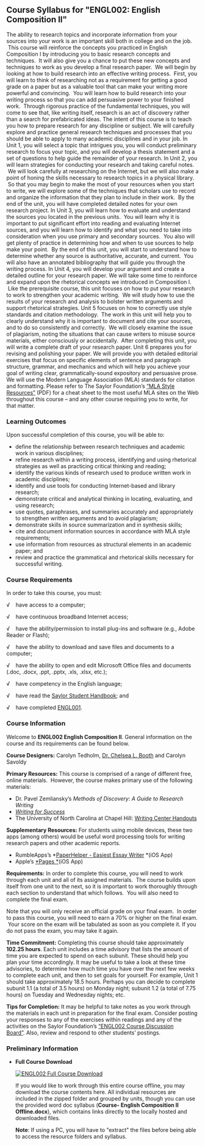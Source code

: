 Course Syllabus for "ENGL002: English Composition II"
-----------------------------------------------------

The ability to research topics and incorporate information from your
sources into your work is an important skill both in college and on the
job.  This course will reinforce the concepts you practiced in English
Composition I by introducing you to basic research concepts and
techniques.  It will also give you a chance to put these new concepts
and techniques to work as you develop a final research paper.  We will
begin by looking at how to build research into an effective writing
process.  First, you will learn to think of researching not as a
requirement for getting a good grade on a paper but as a valuable tool
that can make your writing more powerful and convincing.  You will learn
how to build research into your writing process so that you can add
persuasive power to your finished work.  Through rigorous practice of
the fundamental techniques, you will come to see that, like writing
itself, research is an act of discovery rather than a search for
prefabricated ideas. The intent of this course is to teach you how to
prepare research for any discipline or subject. We will carefully
explore and practice general research techniques and processes that you
should be able to apply to many academic disciplines and in your job. In
Unit 1, you will select a topic that intrigues you, you will conduct
preliminary research to focus your topic, and you will develop a thesis
statement and a set of questions to help guide the remainder of your
research. In Unit 2, you will learn strategies for conducting your
research and taking careful notes.  We will look carefully at
researching on the Internet, but we will also make a point of honing the
skills necessary to research topics in a physical library.  So that you
may begin to make the most of your resources when you start to write, we
will explore some of the techniques that scholars use to record and
organize the information that they plan to include in their work.  By
the end of the unit, you will have completed detailed notes for your own
research project. In Unit 3, you will learn how to evaluate and
understand the sources you located in the previous units.  You will
learn why it is important to put significant effort into reading and
evaluating Internet sources, and you will learn how to identify and what
you need to take into consideration when you use primary and secondary
sources.  You also will get plenty of practice in determining how and
when to use sources to help make your point.  By the end of this unit,
you will start to understand how to determine whether any source is
authoritative, accurate, and current.  You will also have an annotated
bibliography that will guide you through the writing process. In Unit 4,
you will develop your argument and create a detailed outline for your
research paper. We will take some time to reinforce and expand upon the
rhetorical concepts we introduced in Composition I.  Like the
prerequisite course, this unit focuses on how to put your research to
work to strengthen your academic writing.  We will study how to use the
results of your research and analysis to bolster written arguments and
support rhetorical strategies. Unit 5 focuses on how to correctly use
style standards and citation methodology.  The work in this unit will
help you to clearly understand why it is important to document and cite
your sources, and to do so consistently and correctly.  We will closely
examine the issue of plagiarism, noting the situations that can cause
writers to misuse source materials, either consciously or accidentally.
 After completing this unit, you will write a complete draft of your
research paper. Unit 6 prepares you for revising and polishing your
paper. We will provide you with detailed editorial exercises that focus
on specific elements of sentence and paragraph structure, grammar, and
mechanics and which will help you achieve your goal of writing clear,
grammatically-sound expository and persuasive prose. We will use the
Modern Language Association (MLA) standards for citation and formatting.
Please refer to The Saylor Foundation’s [“MLA Style
Resources”](http://www.saylor.org/site/wp-content/uploads/2011/05/ENGL001-MLA-Style-Resources.pdf) (PDF)
for a cheat sheet to the most useful MLA sites on the Web throughout
this course – and any other course requiring you to write, for that
matter.

### Learning Outcomes

Upon successful completion of this course, you will be able to:

-   define the relationship between research techniques and academic
    work in various disciplines;
-   refine research within a writing process, identifying and using
    rhetorical strategies as well as practicing critical thinking and
    reading;
-   identify the various kinds of research used to produce written work
    in academic disciplines;
-   identify and use tools for conducting Internet-based and library
    research;
-   demonstrate critical and analytical thinking in locating,
    evaluating, and using research;
-   use quotes, paraphrases, and summaries accurately and appropriately
    to strengthen written arguments and to avoid plagiarism;
-   demonstrate skills in source summarization and in synthesis skills;
-   cite and document information sources in accordance with MLA style
    requirements;
-   use information from resources as structural elements in an academic
    paper; and
-   review and practice the grammatical and rhetorical skills necessary
    for successful writing.

### Course Requirements

In order to take this course, you must:  
  
 √    have access to a computer;  
  
 √    have continuous broadband Internet access;  
  
 √    have the ability/permission to install plug-ins and software
(e.g., Adobe Reader or Flash);  
  
 √    have the ability to download and save files and documents to a
computer;  
  
 √    have the ability to open and edit Microsoft Office files and
documents (.doc, .docx, .ppt, .pptx, .xls, .xlsx, etc.);  
  
 √    have competency in the English language;  
  
 √    have read the [Saylor Student
Handbook](http://www.saylor.org/site/wp-content/uploads/2012/05/Saylor-StudentHandbook.pdf);
and  
  
 √    have completed [ENGL001](http://www.saylor.org/courses/engl001/).

### Course Information

Welcome to **ENGL002 English Composition II**. General information on
the course and its requirements can be found below.  
  
 **Course Designers:** Carolyn Tedholm, [Dr. Chelsea L.
Booth](http:www.saylor.org/faculty-a-g/#DrChelseaLBooth) and Carolyn
Savoldy  
  
 **Primary Resources:** This course is comprised of a range of different
free, online materials.  However, the course makes primary use of the
following materials:  

-   Dr. Pavel Zemliansky’s *Methods of Discovery*: *A Guide to Research
    Writing*
-   *[Writing for
    Success](http://www.saylor.org/site/textbooks/Writing%20for%20Success.pdf)*
-   The University of North Carolina at Chapel Hill: [Writing Center
    Handouts](http://writingcenter.unc.edu/handouts/)

**Supplementary Resources:** For students using mobile devices, these
two apps (among others) would be useful word processing tools for
writing research papers and other academic reports.

-   RumbleApps’s *[PaperHelper - Easiest Essay
    Writer](https://itunes.apple.com/us/app/paperhelper-easiest-essay/id417344306?mt=8) *(iOS
    App) 
-   Apple’s
    [*Pages *](https://itunes.apple.com/us/app/pages/id361309726?mt=8)(iOS
    App)

  
 **Requirements:** In order to complete this course, you will need to
work through each unit and all of its assigned materials.  The course
builds upon itself from one unit to the next, so it is important to work
thoroughly through each section to understand that which follows.  You
will also need to complete the final exam.  
  
 Note that you will only receive an official grade on your final exam.
 In order to pass this course, you will need to earn a 70% or higher on
the final exam.  Your score on the exam will be tabulated as soon as you
complete it. If you do not pass the exam, you may take it again.  
  
 **Time Commitment:** Completing this course should take approximately
**102.25 hours**. Each unit includes a time advisory that lists the
amount of time you are expected to spend on each subunit. These should
help you plan your time accordingly. It may be useful to take a look at
these time advisories, to determine how much time you have over the next
few weeks to complete each unit, and then to set goals for yourself. For
example, Unit 1 should take approximately 18.5 hours. Perhaps you can
decide to complete subunit 1.1 (a total of 3.5 hours) on Monday night;
subunit 1.2 (a total of 7.75 hours) on Tuesday and Wednesday nights;
etc.  
  
 **Tips for Completion:** It may be helpful to take notes as you work
through the materials in each unit in preparation for the final exam.
Consider posting your responses to any of the exercises within readings
and any of the activities on the Saylor Foundation’s [“ENGL002 Course
Discussion
Board”](http://forums.saylor.org/forum/english/ENGL002/). Also, review
and respond to other students’ postings.

### Preliminary Information

-   **Full Course Download**

    [![ENGL002 Full Course
    Download](http://www.saylor.org/site/wp-content/uploads/2013/09/Logo-Download.png "ENGL002 Full Course Download")](http://saylor.org/site/wp-content/uploads/2013/09/ENGL002%20-%20English%20Composition%20II.zip "ENGL002 Full Course Download")  
      
     If you would like to work through this entire course offline, you
    may download the course contents here. All individual resources are
    included in the zipped folder and grouped by units, though you can
    use the provided word doc syllabus (**Course- English Composition II
    Offline.docx**), which contains links directly to the locally hosted
    and downloaded files.  
      
     **Note**: If using a PC, you will have to "extract" the files
    before being able to access the resource folders and syllabus.


